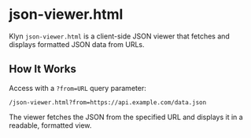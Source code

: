 # json-viewer.html

Klyn `json-viewer.html` is a client-side JSON viewer that fetches and displays
formatted JSON data from URLs.

## How It Works

Access with a `?from=URL` query parameter:

```
/json-viewer.html?from=https://api.example.com/data.json
```

The viewer fetches the JSON from the specified URL and displays it in a
readable, formatted view.
